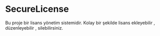 # SecureLicense
Bu proje bir lisans yönetim sistemidir.
Kolay bir şekilde lisans ekleyebilir , düzenleyebilir , silebilirsiniz.
